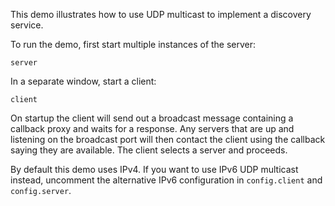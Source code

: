 This demo illustrates how to use UDP multicast to implement a
discovery service.

To run the demo, first start multiple instances of the server:

```
server
```

In a separate window, start a client:

```
client
```

On startup the client will send out a broadcast message containing a
callback proxy and waits for a response. Any servers that are up and
listening on the broadcast port will then contact the client using the
callback saying they are available. The client selects a server and
proceeds.

By default this demo uses IPv4. If you want to use IPv6 UDP multicast
instead, uncomment the alternative IPv6 configuration in `config.client`
and `config.server`.
